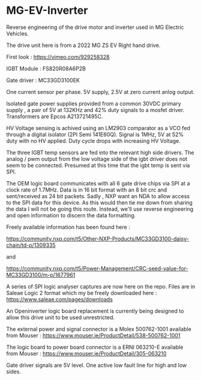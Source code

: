 # MG-EV-Inverter
Reverse engineering of the drive motor and inverter used in MG Electric Vehicles.

The drive unit here is from a 2022 MG ZS EV Right hand drive. 

First look : https://vimeo.com/929258328

IGBT Module : FS820R08A6P2B

Gate driver : MC33GD3100EK

One current sensor per phase. 5V supply, 2.5V at zero current anlog output.

Isolated gate power supplies provided from a common 30VDC primary supply , a pair of 5V at 132KHz and 42% duty signals to a mosfet driver. Transformers are Epcos A213721495C.

HV Voltage sensing is achived using an LM2903 comparator as a VCO fed through a digital isolator (2PI Semi 141E60Q). Signal is 1MHz, 5V at 52% duty with no HV applied.
Duty cycle drops with increasing HV Voltage.

The three IGBT temp sensors are fed into the relevant high side drivers. The analog / pwm output from the low voltage side of the igbt driver does not seem to be connected.
Presumed at this time that the igbt temp is sent via SPI.

The OEM logic board communicates with all 6 gate drive chips via SPI at a clock rate of 1.7MHz. Data is in 16 bit format with an 8 bit crc and sent/received as 24 bit packets.
Sadly , NXP want an NDA to allow access to the SPI data for this device. As this would then tie me down from sharing the data I will not be going this route. Instead, we'll use reverse engineering and open
information to discern the data formatting.

Freely available information has been found here :

https://community.nxp.com/t5/Other-NXP-Products/MC33GD3100-daisy-chain/td-p/1309335

and

https://community.nxp.com/t5/Power-Management/CRC-seed-value-for-MC33GD3100/m-p/1677961

A series of SPI logic analyser captures are now here on the repo. Files are in Saleae Logic 2 format which my be freely downloaded here : https://www.saleae.com/pages/downloads

An Openinverter logic board replacement is currently being designed to allow this drive unit to be used unrestricted.

The external power and signal connector is a Molex 500762-1001 available from Mouser : https://www.mouser.ie/ProductDetail/538-500762-1001

The logic board to power board connector is a ERNI 063210-E available from Mouser : https://www.mouser.ie/ProductDetail/305-063210

Gate driver signals are 5V level. One active low fault line for high and low sides.




